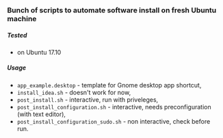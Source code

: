 ### Bunch of scripts to automate software install on fresh Ubuntu machine

##### Tested
- on Ubuntu 17.10

##### Usage
- `app_example.desktop` - template for Gnome desktop app shortcut,
- `install_idea.sh` - doesn't work for now,
- `post_install.sh` - interactive, run with priveleges,
- `post_install_configuration.sh` - interactive, needs preconfiguration (with text editor),
- `post_install_configuration_sudo.sh` - non interactive, check before run.
